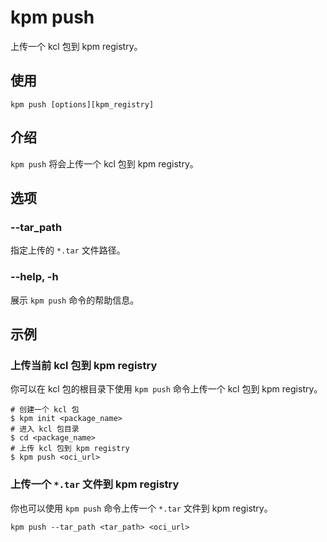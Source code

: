 # kpm push

上传一个 kcl 包到 kpm registry。

## 使用

```shell
kpm push [options][kpm_registry]
```

## 介绍

`kpm push` 将会上传一个 kcl 包到 kpm registry。

## 选项

### --tar_path

指定上传的 `*.tar` 文件路径。

### --help, -h

展示 `kpm push` 命令的帮助信息。

## 示例

### 上传当前 kcl 包到 kpm registry

你可以在 kcl 包的根目录下使用 `kpm push` 命令上传一个 kcl 包到 kpm registry。

```shell
# 创建一个 kcl 包
$ kpm init <package_name>
# 进入 kcl 包目录
$ cd <package_name>
# 上传 kcl 包到 kpm registry
$ kpm push <oci_url>
```

### 上传一个 `*.tar` 文件到 kpm registry

你也可以使用 `kpm push` 命令上传一个 `*.tar` 文件到 kpm registry。

```shell
kpm push --tar_path <tar_path> <oci_url>
```
